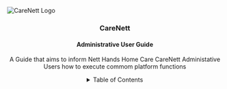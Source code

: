 
<a name="readme-top"></a>


<!-- PROJECT LOGO -->
![CareNett Logo](https://cdn.netthandshome.care/staticfiles/img/CareNettLogo.png)
<br />
<div align="center">
  <a href="https://github.com/terry-brooksjr/NettHandsHomecare">
  </a>

<h3 align="center">CareNett</h3>
<h4>Administrative User Guide</h4>

<p align="center">
    A Guide that aims to inform Nett Hands Home Care CareNett Administative Users how to execute commom platform functions
      <br />

<!-- TABLE OF CONTENTS -->

<details>
  <summary>Table of Contents</summary>
  <ol>
    <li>
      <a href="#about-the-project">How to Use This Guide</a>
      <ul>
        <li><a href="#built-with">User Types</a></li>
      </ul>
    </li>
    <li>
      <a href="#getting-started">Managing Your Profile Details</a>
      <ul>
              <details>
        <summary><li><a href="#prerequisites">Employment Applications</a></summary>
        <ul>
        <li> <a href="#hiring">Hiring an Applicant</li></a>
        <li><a href="#rejecting"> Rejecting an Applicant</a> </li>
        <li><a href="#rejecting"> Rejecting an Applicant</a> </li>
        </ul>
        </li>
        </details>
        <details>
        <summary>Employee Managemet</summary>
        <details>
        <ul>
        <li><a href="#promoting"> Granting a Employee Administrative Rights</a> </li>
        </ul>
        </details>
    </li>
    <li><a href="#usage">Usage</a></li>
    <li><a href="#roadmap">Roadmap</a></li>
    <li><a href="#contributing">Contributing</a></li>
    <li><a href="#license">License</a></li>
    <li><a href="#contact">Contact</a></li>
    <li><a href="#acknowledgments">Acknowledgments</a></li>
  </ol>
</details>

<!-- ABOUT THE PROJECT -->

<!-- MARKDOWN LINKS & IMAGES -->

<!-- https://www.markdownguide.org/basic-syntax/#reference-style-links -->

[contributors-shield]: https://img.shields.io/github/contributors/terry-brooksjr/NettHandsHomecare.svg?style=for-the-badge
[contributors-url]: https://github.com/terry-brooksjr/NettHandsHomecare/graphs/contributors
[forks-shield]: https://img.shields.io/github/forks/terry-brooksjr/NettHandsHomecare.svg?style=for-the-badge
[forks-url]: https://github.com/terry-brooksjr/NettHandsHomecare/network/members
[stars-shield]: https://img.shields.io/github/stars/terry-brooksjr/NettHandsHomecare.svg?style=for-the-badge
[stars-url]: https://github.com/terry-brooksjr/NettHandsHomecare/stargazers
[issues-shield]: https://img.shields.io/github/issues/terry-brooksjr/NettHandsHomecare.svg?style=for-the-badge
[issues-url]: https://github.com/terry-brooksjr/NettHandsHomecare/issues
[license-shield]: https://img.shields.io/github/license/terry-brooksjr/NettHandsHomecare.svg?style=for-the-badge
[license-url]: https://github.com/terry-brooksjr/NettHandsHomecare/blob/master/LICENSE.txt
[linkedin-shield]: https://img.shields.io/badge/-LinkedIn-black.svg?style=for-the-badge&logo=linkedin&colorB=555
[linkedin-url]: https://linkedin.com/in/terryabrooks
[product-screenshot]: images/screenshot.png
[django-url]: https://www.djangoproject.com/
[React.js]: https://img.shields.io/badge/React-20232A?style=for-the-badge&logo=react&logoColor=61DAFB
[React-url]: https://reactjs.org/
[Vue.js]: https://img.shields.io/badge/Vue.js-35495E?style=for-the-badge&logo=vuedotjs&logoColor=4FC08D
[Vue-url]: https://vuejs.org/
[Angular.io]: https://img.shields.io/badge/Angular-DD0031?style=for-the-badge&logo=angular&logoColor=white
[Angular-url]: https://angular.io/
[Svelte.dev]: https://img.shields.io/badge/Svelte-4A4A55?style=for-the-badge&logo=svelte&logoColor=FF3E00
[Svelte-url]: https://svelte.dev/
[Laravel.com]: https://img.shields.io/badge/Laravel-FF2D20?style=for-the-badge&logo=laravel&logoColor=white
[Laravel-url]: https://laravel.com
[Bootstrap.com]: https://img.shields.io/badge/Bootstrap-563D7C?style=for-the-badge&logo=bootstrap&logoColor=white
[Bootstrap-url]: https://getbootstrap.com
[JQuery.com]: https://img.shields.io/badge/jQuery-0769AD?style=for-the-badge&logo=jquery&logoColor=white
[JQuery-url]: https://jquery.com
[django]: https://img.shields.io/badge/Django-092E20?style=for-the-badge&logo=django&logoColor=whit
